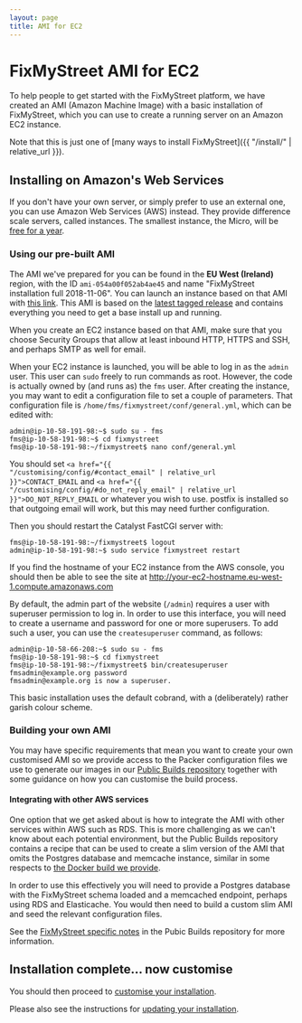 ```yaml
---
layout: page
title: AMI for EC2
---
```


# FixMyStreet AMI for EC2

<p class="lead">
  To help people to get started with the FixMyStreet platform, we have
  created an AMI (Amazon Machine Image) with a basic installation of
  FixMyStreet, which you can use to create a running server on an Amazon
  EC2 instance.
</p>

Note that this is just one of [many ways to install FixMyStreet]({{ "/install/" | relative_url }}).

## Installing on Amazon's Web Services

If you don't have your own server, or simply prefer to use an external one, you
can use Amazon Web Services (AWS) instead. They provide difference scale
servers, called instances. The smallest instance, the Micro, will be [free
for a year](http://aws.amazon.com/free/).

### Using our pre-built AMI

The AMI we've prepared for you can be found in the **EU West (Ireland)**
region, with the ID `ami-054a00f052ab4ae45` and name "FixMyStreet installation
full 2018-11-06". You can launch an instance based on that AMI with
[this link](https://console.aws.amazon.com/ec2/home?region=eu-west-1#launchAmi=ami-054a00f052ab4ae45).
 This AMI is based on the [latest tagged release](https://github.com/mysociety/fixmystreet/releases)
 and contains everything you need to get a base install up and running.

When you create an EC2 instance based on that AMI, make sure that you
choose Security Groups that allow at least inbound HTTP, HTTPS and
SSH, and perhaps SMTP as well for email.

When your EC2 instance is launched, you will be able to log in as the
`admin` user.  This user can `sudo` freely to run commands as root.
However, the code is actually owned by (and runs as) the `fms` user.
After creating the instance, you may want to edit a configuration
file to set a couple of parameters.  That configuration file is
`/home/fms/fixmystreet/conf/general.yml`, which can be edited with:

    admin@ip-10-58-191-98:~$ sudo su - fms
    fms@ip-10-58-191-98:~$ cd fixmystreet
    fms@ip-10-58-191-98:~/fixmystreet$ nano conf/general.yml

You should set
<code><a href="{{ "/customising/config/#contact_email" | relative_url }}">CONTACT_EMAIL</a></code>
and
<code><a href="{{ "/customising/config/#do_not_reply_email" | relative_url }}">DO_NOT_REPLY_EMAIL</a></code>
or whatever you wish to use. postfix is installed so that outgoing email will
work, but this may need further configuration.

Then you should restart the Catalyst FastCGI server with:

    fms@ip-10-58-191-98:~/fixmystreet$ logout
    admin@ip-10-58-191-98:~$ sudo service fixmystreet restart

If you find the hostname of your EC2 instance from the AWS console,
you should then be able to see the site at http://your-ec2-hostname.eu-west-1.compute.amazonaws.com

By default, the admin part of the website (`/admin`) requires a user with
superuser permission to log in. In order to use this
interface, you will need to create a username and password for one or
more superusers.  To add such a user, you can use the `createsuperuser`
command, as follows:

    admin@ip-10-58-66-208:~$ sudo su - fms
    fms@ip-10-58-191-98:~$ cd fixmystreet
    fms@ip-10-58-191-98:~/fixmystreet$ bin/createsuperuser fmsadmin@example.org password
    fmsadmin@example.org is now a superuser.

This basic installation uses the default cobrand, with a
(deliberately) rather garish colour scheme.  

### Building your own AMI

You may have specific requirements that mean you want to create your own
customised AMI so we provide access to the Packer configuration files we
use to generate our images in our [Public Builds repository](https://github.com/mysociety/public-builds)
together with some guidance on how you can customise the build process.

#### Integrating with other AWS services

One option that we get asked about is how to integrate the AMI with other services
within AWS such as RDS. This is more challenging as we can't know about each
potential environment, but the Public Builds repository contains a recipe that can
be used to create a slim version of the AMI that omits the Postgres database
and memcache instance, similar in some respects to [the Docker build we provide](/install/docker/).

In order to use this effectively you will need to provide a Postgres database
with the FixMyStreet schema loaded and a memcached endpoint, perhaps using RDS
and Elasticache. You would then need to build a custom slim AMI and seed the
relevant configuration files.

See the [FixMyStreet specific notes](https://github.com/mysociety/public-builds/blob/master/docs/fixmystreet.md)
in the Pubic Builds repository for more information.

## Installation complete... now customise

You should then proceed
to [customise your installation](/customising/).

Please also see the instructions for [updating your installation](/updating/ami/).

